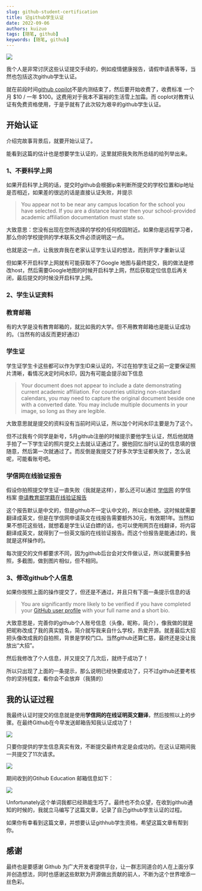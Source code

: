 ```yaml
---
slug: github-student-certification
title: 记github学生认证
date: 2022-09-06
authors: kuizuo
tags: [随笔, github]
keywords: [随笔, github]
---
```


![](https://img.kuizuo.cn/github_copilot_ready.jpg)

我个人是非常讨厌这些认证提交手续的，例如疫情健康报告，请假申请表等等，当然也包括这次github学生认证。

就在前段时间[github copilot](https://github.com/features/copilot/ "github copilot")不是内测结束了，然后要开始收费了，收费标准 一个月 $10 / 一年 $100。这费用对于我本不富裕的生活雪上加霜。而 coplot对教育认证有免费资格使用，于是乎就有了此次较为艰辛的github学生认证。

<!-- truncate -->

## 开始认证

介绍完故事背景后，就要开始认证了。

能看到这篇的估计也是想要学生认证的，这里就把我失败所总结的给列举出来。

### 1、不要科学上网

如果开启科学上网的话，提交时github会根据ip来判断所提交的学校位置和ip地址是否相近，如果差的很远的话是直接认证失败，并提示

> You appear not to be near any campus location for the school you have selected. If you are a distance learner then your school-provided academic affiliation documentation must state so.

大致意思：您没有出现在您所选择的学校的任何校园附近。如果你是远程学习者，那么你的学校提供的学术联系文件必须说明这一点。

也就是这一点，让我放弃我在老家认证学生认证的想法，而到开学才重新认证

但如果不开启科学上网就有可能获取不了Google 地图与最终提交，我的做法是修改host，然后需要Google地图的时候开启科学上网，然后获取定位信息后再关闭，最后提交的时候没开启科学上网。

### 2、学生认证资料

### 教育邮箱

有的大学是没有教育邮箱的，就比如我的大学。但不用教育邮箱也是能认证成功的。（当然有的话反而更好通过）

### 学生证

学生证学生卡这些都可以作为学生ID来认证的，不过在拍学生证之前一定要保证照片清晰，看情况决定时间水印，因为有可能会提示如下信息

> Your document does not appear to include a date demonstrating current academic affiliation. For countries utilizing non-standard calendars, you may need to capture the original document beside one with a converted date. You may include multiple documents in your image, so long as they are legible.

大致意思就是提交的资料没有当前时间认证，所以加个时间水印主要是为了这个。

但不过我有个同学是新号，5月github注册的时候提示要他学生认证，然后他就随手拍了一下学生证的照片提交上去就认证通过了。据他回忆当时认证的信息填的很随意，然后第一次就通过了。而反倒是我提交了好多次学生证都失败了，怎么说呢，可能看账号吧。

### 学信网在线验证报告

假设你拍照提交学生证一直失败（我就是这样），那么还可以通过 [学信网](https://account.chsi.com.cn/passport/login "学信网") 的学信档案 [申请教育部学籍在线验证报告](https://my.chsi.com.cn/archive/bab/xj/show.action "申请教育部学籍在线验证报告")

这个报告默认是中文的，但是github不一定认中文的，所以会拒绝。这时候就需要翻译成英文，但是在学信网申请英文在线报告需要额外30元，有效期1年。当然如果不想花这些钱，就想着是学生认证白嫖的话，也可以使用网页在线翻译，将内容翻译成英文，就得到了一份英文版的在线验证报告。而这个份报告是能通过的，我就是这样操作的。

每次提交的文件都要求不同，因为github后台会对文件做认证，所以就需要多拍照，多截图，做到图片相似，但不相同。

### 3、修改github个人信息

如果你按照上面的操作提交了，但还是不通过，并且只有下面一条提示信息的话

> You are significantly more likely to be verified if you have completed your [GitHub user profile](https://docs.github.com/en/account-and-profile/setting-up-and-managing-your-github-profile/customizing-your-profile/personalizing-your-profile "GitHub user profile") with your full name and a short bio.

大致意思是，完善你的github个人账号信息（头像，昵称，简介），像我做的就是把昵称改成了我的真实姓名，简介就写我来自什么学校，热爱开源。就差最后大招把头像改成我的自拍照，背景是学校门口。当然github还算仁慈，最终还是没让我放出“大招”。

然后我修改了个人信息，并又提交了几次后，就终于成功了！

所以只出现了上面的一条提示，那么说明已经快要成功了，只不过github还要考核你的坚持程度，看你会不会放弃（我猜的）

## 我的认证过程

我最终认证时提交的信息就是使用**学信网的在线证明英文翻译**，然后按照以上的步骤。在最终Github在今早发送邮箱告知我认证成功了！

![](https://img.kuizuo.cn/github_eduction_success.jpg)

只要你提供的学生信息真实有效，不断提交最终肯定是会成功的。在这认证期间我一共提交了11次请求。

![](https://img.kuizuo.cn/image_n3x8Cm8kMv.png)

期间收到的Gtihub Education 邮箱信息如下：

![](https://img.kuizuo.cn/github_eduction_eamil.jpg)

Unfortunately这个单词我都已经熟能生巧了。最终也不负众望，在收到github通知的时候的，我就立马编写了这篇文章，记录了自己github学生认证的过程。

如果你有幸看到这篇文章，并想要认证githhub学生资格，希望这篇文章有帮到你。

## 感谢

最终也是要感谢 Github 为广大开发者提供平台，让一群志同道合的人在上面分享并创造想法，同时也感谢这些默默为开源做出贡献的前人，不断为这个世界增添一丝色彩。
